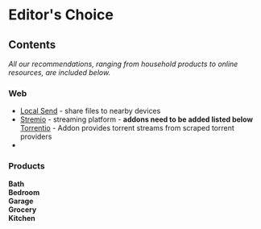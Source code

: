 # Editor's Choice

## Contents

*All our recommendations, ranging from household products to online resources, are included below.*

### Web
- [Local Send](https://localsend.org/) - share files to nearby devices
- [Stremio](https://www.stremio.com/) - streaming platform - **addons need to be added listed below**  
  [Torrentio](stremio://torrentio.strem.fun/manifest.json) - Addon provides torrent streams from scraped torrent providers
-     
### Products

**Bath**  
**Bedroom**  
**Garage**  
**Grocery**  
**Kitchen**  

